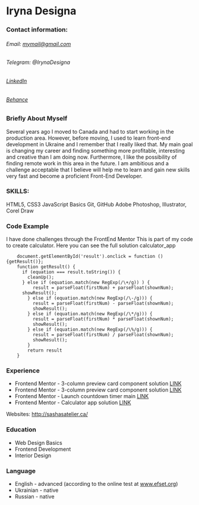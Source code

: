 # Iryna Designa
### Contact information:
###### Email: mymail@gmail.com
###### Telegram: @IrynaDesigna
###### [LinkedIn](https://www.linkedin.com/in/iryna-shvaika-13038a143/?midToken=AQFpesgWPwAZ7w&midSig=0PjZI6uPN8L9M1&trk=eml-email_pymk_02-header-79-profile&trkEmail=eml-email_pymk_02-header-79-profile-null-9n7xh0%7Ekpkhqdjd%7E7j-null-neptune%2Fprofile%7Evanity%2Eview)
###### [Behance](https://www.behance.net/irynashv)

### Briefly About Myself
Several years ago I moved to Canada and had to start working in the production area. However, before moving, I used to learn front-end development in Ukraine and I remember that I really liked that. My main goal is changing my career and finding something more profitable, interesting and creative than I am doing now.
Furthermore, I like the possibility of finding remote work in this area in the future.
I am ambitious and a challenge acceptable that I believe will help me to learn and gain new skills very fast and become a proficient Front-End Developer.


### SKILLS:
HTML5, CSS3
JavaScript Basics
Git, GitHub
Adobe Photoshop, Illustrator, Corel Draw


### Code Example
I have done challenges through the FrontEnd Mentor
This is part of my code to create calculator.
Here you can see the full solution calculator_app

```
    document.getElementById('result').onclick = function () {getResult()};
    function getResult() {
      if (equation === result.toString()) {
        cleanUp();
      } else if (equation.match(new RegExp(/\+/g)) ) {
          result = parseFloat(firstNum) + parseFloat(shownNum);
      showResult();
        } else if (equation.match(new RegExp(/\-/g))) {
          result = parseFloat(firstNum) - parseFloat(shownNum);
          showResult();
        } else if (equation.match(new RegExp(/\*/g))) {
          result = parseFloat(firstNum) * parseFloat(shownNum);
          showResult();
        } else if (equation.match(new RegExp(/\%/g))) {
          result = parseFloat(firstNum) / parseFloat(shownNum);
          showResult();
        }
        return result
    }
```

### Experience

- Frontend Mentor - 3-column preview card component solution [LINK](https://irynadesigna.github.io/3-column-preview-card-component/)
- Frontend Mentor - 3-column preview card component solution [LINK](https://irynadesigna.github.io/Pricing-component-with-toggle/)
- Frontend Mentor - Launch countdown timer main [LINK](https://irynadesigna.github.io/launch-countdown-timer-main/)
- Frontend Mentor - Calculator app solution [LINK](https://irynadesigna.github.io/calculator_app/)

Websites: http://sashasatelier.ca/


### Education
- Web Design Basics
- Frontend Development
- Interior Design

### Language
- English - advanced (according to the online test at  www.efset.org)
- Ukrainian - native
- Russian - native

